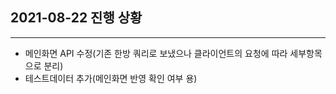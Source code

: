 ## 2021-08-22 진행 상황
---
- 메인화면 API 수정(기존 한방 쿼리로 보냈으나 클라이언트의 요청에 따라 세부항목으로 분리)
- 테스트데이터 추가(메인화면 반영 확인 여부 용)
